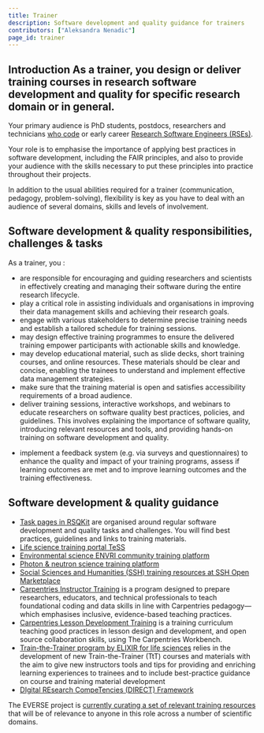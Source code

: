```yaml
---
title: Trainer
description: Software development and quality guidance for trainers
contributors: ["Aleksandra Nenadic"]
page_id: trainer
---
```


## Introduction As a trainer, you design or deliver training courses in research software development and quality for specific research domain or in general.
Your primary audience is PhD students, postdocs, researchers and technicians [who code](./researcher_who_codes) or early career [Research Software Engineers (RSEs)](./research_software_engineer).

Your role is to emphasise the importance of applying best practices in software development, including the FAIR principles, and also to provide your audience with the skills necessary to put these principles into practice throughout their projects.

In addition to the usual abilities required for a trainer (communication, pedagogy, problem-solving), flexibility is key as you have to deal with an audience of several domains, skills and levels of involvement.

## Software development & quality responsibilities, challenges & tasks

As a trainer, you :

- are responsible for encouraging and guiding researchers and scientists in effectively creating and managing their software during the entire research lifecycle.
- play a critical role in assisting individuals and organisations in improving their data management skills and achieving their research goals.
- engage with various stakeholders to determine precise training needs and establish a tailored schedule for training sessions.
- may design effective training programmes to ensure the delivered training empower participants with actionable skills and knowledge.
- may develop educational material, such as slide decks, short training courses, and online resources. These materials should be clear and concise, enabling the trainees to understand and implement effective data management strategies.
- make sure that the training material is open and satisfies accessibility requirements of a broad audience.
- deliver training sessions, interactive workshops, and webinars to educate researchers on software quality best practices, policies, and guidelines. 
This involves explaining the importance of software quality, introducing relevant resources and tools, and providing hands-on training on software development and quality.
* implement a feedback system (e.g. via surveys and questionnaires) to enhance the quality and impact of your training programs, assess if learning outcomes are met 
and to improve learning outcomes and the training effectiveness.


## Software development & quality guidance

- [Task pages in RSQKit](your_tasks) are organised around regular software development and quality tasks and challenges. You will find best practices, guidelines and links to training materials.
- [Life science training portal TeSS](https://tess.elixir-europe.org/)
- [Environmental science ENVRI community training platform](https://training.envri.eu/)
- [Photon & neutron science training platform](https://pan-training.eu/)
- [Social Sciences and Humanities (SSH) training resources at SSH Open Marketplace](https://marketplace.sshopencloud.eu/search?categories=training-material)
- [Carpentries Instructor Training](https://carpentries.github.io/instructor-training/) is a program designed to prepare researchers, educators, and technical professionals to teach foundational coding and data skills in line with Carpentries pedagogy—which emphasises inclusive, evidence-based teaching practices.
- [Carpentries Lesson Development Training](https://carpentries.github.io/lesson-development-training/index.html) is a training curriculum teaching good practices in lesson design and development, and open source collaboration skills, using The Carpentries Workbench.
- [Train-the-Trainer program by ELIXIR for life sciences](https://elixir-europe.org/platforms/training/train-the-trainer) relies in the development of new Train-the-Trainer (TtT) courses and materials with the aim to give new instructors tools and tips for providing and enriching learning experiences to trainees and to include best-practice guidance on course and training material development
- [DIgital REsearch CompeTencies (DIRECT) Framework](https://github.com/direct-framework/digital-research-competencies-framework)

The EVERSE project is [currently curating a set of relevant training resources](https://github.com/EVERSE-ResearchSoftware/training) that will be of relevance to anyone in this role across a number of scientific domains.
